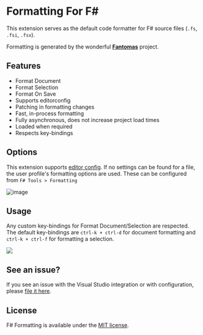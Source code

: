 # Formatting For F# 

This extension serves as the default code formatter for F# source files (`.fs`, `.fsi`, `.fsx`).

Formatting is generated by the wonderful [**Fantomas**](https://github.com/fsprojects/fantomas/) project.

## Features

- Format Document
- Format Selection
- Format On Save
- Supports editorconfig
- Patching in formatting changes
- Fast, in-process formatting
- Fully asynchronous, does not increase project load times
- Loaded when required
- Respects key-bindings

## Options

This extension supports [editor config](editorconfig.org).
If no settings can be found for a file, the user profile's formatting options are used.
These can be configured from `F# Tools > Formatting`

![image](https://user-images.githubusercontent.com/2375486/86393459-bc75d800-bcba-11ea-8619-1acb625eacef.png)

## Usage

Any custom key-bindings for Format Document/Selection are respected. The default key-bindings are `ctrl-k + ctrl-d` for document formatting and `ctrl-k + ctrl-f` for formatting a selection. 

![](https://user-images.githubusercontent.com/2375486/86392536-3c02a780-bcb9-11ea-8412-7bbf7c164408.gif)

## See an issue?

If you see an issue with the Visual Studio integration or with configuration, please [file it here](https://github.com/deviousasti/fsharp-formatting-for-vs/issues).

## License 

F# Formatting is available under the [MIT license](https://mit-license.org). 